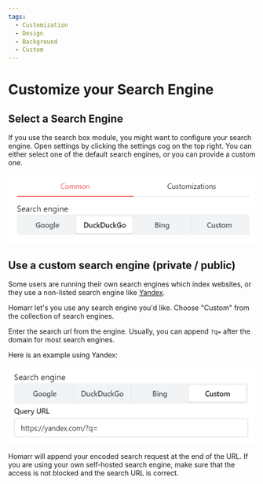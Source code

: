 ```yaml
---
tags:
  - Customization
  - Design
  - Background
  - Custom
---
```


# Customize your Search Engine
## Select a Search Engine

If you use the search box module, you might want to configure your search engine.
Open settings by clicking the settings cog on the top right.
You can either select one of the default search engines, or you can provide a custom one.

![select in homarr for search engines](./img/customizations-custom-search-engine-select.png)

## Use a custom search engine (private / public)

Some users are running their own search engines which index websites, or they use a non-listed search engine like [Yandex](https://yandex.com/).

Homarr let's you use any search engine you'd like.
Choose "Custom" from the collection of search engines.

Enter the search url from the engine. Usually, you can append ``?q=`` after the domain for most search engines.

Here is an example using Yandex:

![custom search engine yandex](./img/customizations-custom-search-engine-custom.png)

Homarr will append your encoded search request at the end of the URL. If you are using your own self-hosted search engine, make sure that the access is not blocked and the search URL is correct.
